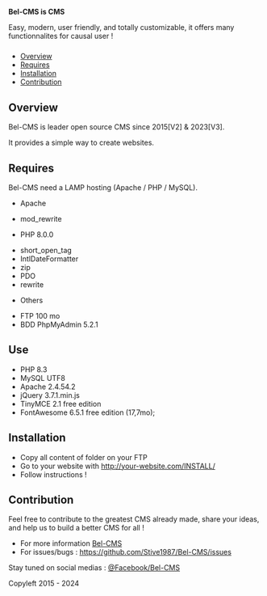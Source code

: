 **Bel-CMS is CMS**
  
  Easy, modern, user friendly, and totally customizable, it offers many functionnalites for causal user !

#####

- [Overview](#overview)
- [Requires](#requires)
- [Installation](#installation)
- [Contribution](#contribution)

## Overview

Bel-CMS is leader open source CMS since 2015[V2] & 2023[V3].

It provides a simple way to create websites.

## Requires

Bel-CMS need a LAMP hosting (Apache / PHP / MySQL).

- Apache
* mod_rewrite

- PHP 8.0.0
* short_open_tag
* IntlDateFormatter
* zip
* PDO
* rewrite

- Others
* FTP 100 mo
* BDD PhpMyAdmin 5.2.1

## Use
- PHP 8.3
- MySQL UTF8
- Apache 2.4.54.2
- jQuery 3.7.1.min.js
- TinyMCE 2.1 free edition
- FontAwesome 6.5.1 free edition (17,7mo);

## Installation

- Copy all content of folder on your FTP
- Go to your website with http://your-website.com/INSTALL/
- Follow instructions !

## Contribution

Feel free to contribute to the greatest CMS already made, share your ideas, and help us to build a better CMS for all !
- For more information [Bel-CMS](https://bel-cms.dev)
- For issues/bugs : https://github.com/Stive1987/Bel-CMS/issues

Stay tuned on social medias : [@Facebook/Bel-CMS](https://www.facebook.com/Bel.CMS/)

Copyleft 2015 - 2024

